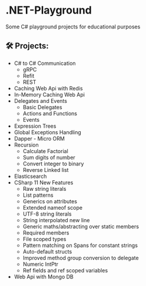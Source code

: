# .NET-Playground
Some C# playground projects for educational purposes

## 🛠️ Projects:
- C# to C# Communication
  * gRPC
  * Refit
  * REST
- Caching Web Api with Redis
- In-Memory Caching Web Api
- Delegates and Events
  * Basic Delegates
  * Actions and Functions
  * Events
- Expression Trees
- Global Exceptions Handling
- Dapper - Micro ORM
- Recursion
  * Calculate Factorial
  * Sum digits of number
  * Convert integer to binary
  * Reverse Linked list
- Elasticsearch
- CSharp 11 New Features
  * Raw string literals
  * List patterns
  * Generics on attributes
  * Extended nameof scope
  * UTF-8 string literals
  * String interpolated new line
  * Generic maths/abstracting over static members
  * Required members
  * File scoped types
  * Pattern matching on Spans for constant strings
  * Auto-default structs
  * Improved method group conversion to delegate
  * Numeric IntPtr
  * Ref fields and ref scoped variables
- Web Api with Mongo DB
